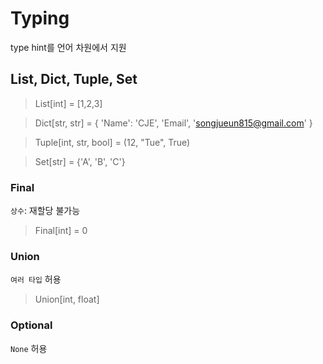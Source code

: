 # Typing

type hint를 언어 차원에서 지원

## List, Dict, Tuple, Set

> List[int] = [1,2,3]

> Dict[str, str] = { 'Name': 'CJE', 'Email', 'songjueun815@gmail.com' }

> Tuple[int, str, bool] = (12, "Tue", True)

> Set[str] = {'A', 'B', 'C'}

### Final

`상수`: 재할당 불가능

> Final[int] = 0

### Union

`여러 타입` 허용

> Union[int, float]

### Optional

`None` 허용